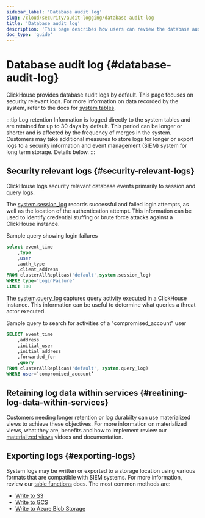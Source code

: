 ```yaml
---
sidebar_label: 'Database audit log'
slug: /cloud/security/audit-logging/database-audit-log
title: 'Database audit log'
description: 'This page describes how users can review the database audit log'
doc_type: 'guide'
---
```


# Database audit log {#database-audit-log}

ClickHouse provides database audit logs by default. This page focuses on security relevant logs. For more information on data recorded by the system, refer to the docs for [system tables](/operations/system-tables/overview).

:::tip Log retention
Information is logged directly to the system tables and are retained for up to 30 days by default. This period can be longer or shorter and is affected by the frequency of merges in the system. Customers may take additional measures to store logs for longer or export logs to a security information and event management (SIEM) system for long term storage. Details below.
:::

## Security relevant logs {#security-relevant-logs}

ClickHouse logs security relevant database events primarily to session and query logs. 

The [system.session_log](/operations/system-tables/session_log) records successful and failed login attempts, as well as the location of the authentication attempt. This information can be used to identify credential stuffing or brute force attacks against a ClickHouse instance.

Sample query showing login failures
```sql
select event_time
    ,type
    ,user
    ,auth_type
    ,client_address 
FROM clusterAllReplicas('default',system.session_log) 
WHERE type='LoginFailure' 
LIMIT 100
```

The [system.query_log](/operations/system-tables/query_log) captures query activity executed in a ClickHouse instance. This information can be useful to determine what queries a threat actor executed.

Sample query to search for activities of a "compromised_account" user
```sql
SELECT event_time
    ,address
    ,initial_user
    ,initial_address
    ,forwarded_for
    ,query 
FROM clusterAllReplicas('default', system.query_log) 
WHERE user=’compromised_account’
```

## Retaining log data within services {#reatining-log-data-within-services}

Customers needing longer retention or log durabilty can use materialized views to achieve these objectives. For more information on materialized views, what they are, benefits and how to implement review our [materialized views](/materialized-views) videos and documentation.

## Exporting logs {#exporting-logs}

System logs may be written or exported to a storage location using various formats that are compatible with SIEM systems. For more information, review our [table functions](/sql-reference/table-functions) docs. The most common methods are:
- [Write to S3](/sql-reference/table-functions/s3)
- [Write to GCS](/sql-reference/table-functions/gcs)
- [Write to Azure Blob Storage](/sql-reference/table-functions/azureBlobStorage)
